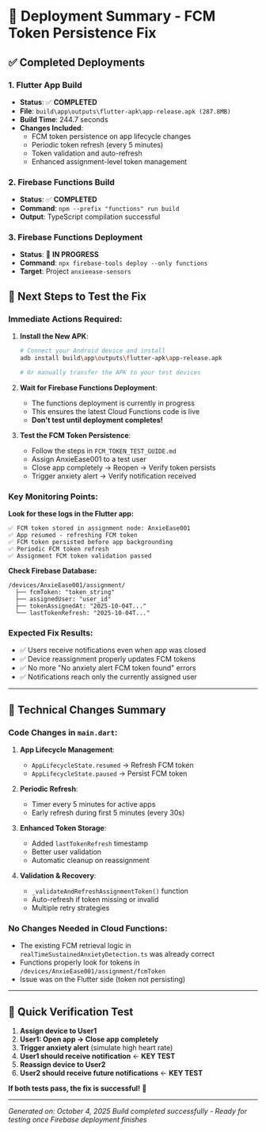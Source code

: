 # 🚀 Deployment Summary - FCM Token Persistence Fix

## ✅ Completed Deployments

### 1. **Flutter App Build**

- **Status**: ✅ **COMPLETED**
- **File**: `build\app\outputs\flutter-apk\app-release.apk (287.8MB)`
- **Build Time**: 244.7 seconds
- **Changes Included**:
  - FCM token persistence on app lifecycle changes
  - Periodic token refresh (every 5 minutes)
  - Token validation and auto-refresh
  - Enhanced assignment-level token management

### 2. **Firebase Functions Build**

- **Status**: ✅ **COMPLETED**
- **Command**: `npm --prefix "functions" run build`
- **Output**: TypeScript compilation successful

### 3. **Firebase Functions Deployment**

- **Status**: 🔄 **IN PROGRESS**
- **Command**: `npx firebase-tools deploy --only functions`
- **Target**: Project `anxieease-sensors`

## 📱 Next Steps to Test the Fix

### **Immediate Actions Required:**

1. **Install the New APK**:

   ```bash
   # Connect your Android device and install
   adb install build\app\outputs\flutter-apk\app-release.apk

   # Or manually transfer the APK to your test devices
   ```

2. **Wait for Firebase Functions Deployment**:

   - The functions deployment is currently in progress
   - This ensures the latest Cloud Functions code is live
   - **Don't test until deployment completes!**

3. **Test the FCM Token Persistence**:
   - Follow the steps in `FCM_TOKEN_TEST_GUIDE.md`
   - Assign AnxieEase001 to a test user
   - Close app completely → Reopen → Verify token persists
   - Trigger anxiety alert → Verify notification received

### **Key Monitoring Points:**

**Look for these logs in the Flutter app:**

```
✅ FCM token stored in assignment node: AnxieEase001
✅ App resumed - refreshing FCM token
✅ FCM token persisted before app backgrounding
✅ Periodic FCM token refresh
✅ Assignment FCM token validation passed
```

**Check Firebase Database:**

```
/devices/AnxieEase001/assignment/
  ├── fcmToken: "token_string"
  ├── assignedUser: "user_id"
  ├── tokenAssignedAt: "2025-10-04T..."
  └── lastTokenRefresh: "2025-10-04T..."
```

### **Expected Fix Results:**

- ✅ Users receive notifications even when app was closed
- ✅ Device reassignment properly updates FCM tokens
- ✅ No more "No anxiety alert FCM token found" errors
- ✅ Notifications reach only the currently assigned user

---

## 🔧 Technical Changes Summary

### **Code Changes in `main.dart`:**

1. **App Lifecycle Management**:

   - `AppLifecycleState.resumed` → Refresh FCM token
   - `AppLifecycleState.paused` → Persist FCM token

2. **Periodic Refresh**:

   - Timer every 5 minutes for active apps
   - Early refresh during first 5 minutes (every 30s)

3. **Enhanced Token Storage**:

   - Added `lastTokenRefresh` timestamp
   - Better user validation
   - Automatic cleanup on reassignment

4. **Validation & Recovery**:
   - `_validateAndRefreshAssignmentToken()` function
   - Auto-refresh if token missing or invalid
   - Multiple retry strategies

### **No Changes Needed in Cloud Functions:**

- The existing FCM retrieval logic in `realTimeSustainedAnxietyDetection.ts` was already correct
- Functions properly look for tokens in `/devices/AnxieEase001/assignment/fcmToken`
- Issue was on the Flutter side (token not persisting)

---

## 🧪 Quick Verification Test

1. **Assign device to User1**
2. **User1: Open app → Close app completely**
3. **Trigger anxiety alert** (simulate high heart rate)
4. **User1 should receive notification** ← **KEY TEST**
5. **Reassign device to User2**
6. **User2 should receive future notifications** ← **KEY TEST**

**If both tests pass, the fix is successful!** 🎉

---

_Generated on: October 4, 2025_
_Build completed successfully - Ready for testing once Firebase deployment finishes_
